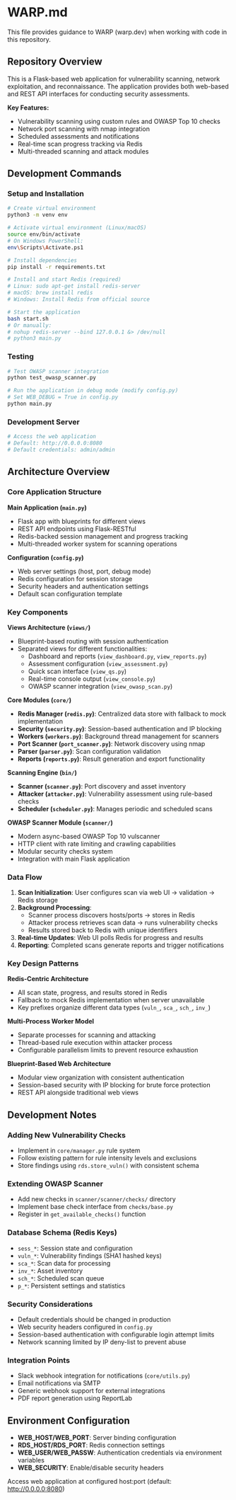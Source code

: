# WARP.md

This file provides guidance to WARP (warp.dev) when working with code in this repository.

## Repository Overview

This is a Flask-based web application for vulnerability scanning, network exploitation, and reconnaissance. The application provides both web-based and REST API interfaces for conducting security assessments.

**Key Features:**
- Vulnerability scanning using custom rules and OWASP Top 10 checks
- Network port scanning with nmap integration
- Scheduled assessments and notifications
- Real-time scan progress tracking via Redis
- Multi-threaded scanning and attack modules

## Development Commands

### Setup and Installation
```bash
# Create virtual environment
python3 -m venv env

# Activate virtual environment (Linux/macOS)
source env/bin/activate
# On Windows PowerShell:
env\Scripts\Activate.ps1

# Install dependencies
pip install -r requirements.txt

# Install and start Redis (required)
# Linux: sudo apt-get install redis-server
# macOS: brew install redis
# Windows: Install Redis from official source

# Start the application
bash start.sh
# Or manually:
# nohup redis-server --bind 127.0.0.1 &> /dev/null
# python3 main.py
```

### Testing
```bash
# Test OWASP scanner integration
python test_owasp_scanner.py

# Run the application in debug mode (modify config.py)
# Set WEB_DEBUG = True in config.py
python main.py
```

### Development Server
```bash
# Access the web application
# Default: http://0.0.0.0:8080
# Default credentials: admin/admin
```

## Architecture Overview

### Core Application Structure

**Main Application (`main.py`)**
- Flask app with blueprints for different views
- REST API endpoints using Flask-RESTful
- Redis-backed session management and progress tracking
- Multi-threaded worker system for scanning operations

**Configuration (`config.py`)**
- Web server settings (host, port, debug mode)
- Redis configuration for session storage
- Security headers and authentication settings
- Default scan configuration template

### Key Components

**Views Architecture (`views/`)**
- Blueprint-based routing with session authentication
- Separated views for different functionalities:
  - Dashboard and reports (`view_dashboard.py`, `view_reports.py`)
  - Assessment configuration (`view_assessment.py`)
  - Quick scan interface (`view_qs.py`)
  - Real-time console output (`view_console.py`)
  - OWASP scanner integration (`view_owasp_scan.py`)

**Core Modules (`core/`)**
- **Redis Manager (`redis.py`)**: Centralized data store with fallback to mock implementation
- **Security (`security.py`)**: Session-based authentication and IP blocking
- **Workers (`workers.py`)**: Background thread management for scanners
- **Port Scanner (`port_scanner.py`)**: Network discovery using nmap
- **Parser (`parser.py`)**: Scan configuration validation
- **Reports (`reports.py`)**: Result generation and export functionality

**Scanning Engine (`bin/`)**
- **Scanner (`scanner.py`)**: Port discovery and asset inventory
- **Attacker (`attacker.py`)**: Vulnerability assessment using rule-based checks
- **Scheduler (`scheduler.py`)**: Manages periodic and scheduled scans

**OWASP Scanner Module (`scanner/`)**
- Modern async-based OWASP Top 10 vulscanner
- HTTP client with rate limiting and crawling capabilities
- Modular security checks system
- Integration with main Flask application

### Data Flow

1. **Scan Initialization**: User configures scan via web UI → validation → Redis storage
2. **Background Processing**: 
   - Scanner process discovers hosts/ports → stores in Redis
   - Attacker process retrieves scan data → runs vulnerability checks
   - Results stored back to Redis with unique identifiers
3. **Real-time Updates**: Web UI polls Redis for progress and results
4. **Reporting**: Completed scans generate reports and trigger notifications

### Key Design Patterns

**Redis-Centric Architecture**
- All scan state, progress, and results stored in Redis
- Fallback to mock Redis implementation when server unavailable
- Key prefixes organize different data types (`vuln_`, `sca_`, `sch_`, `inv_`)

**Multi-Process Worker Model**
- Separate processes for scanning and attacking
- Thread-based rule execution within attacker process
- Configurable parallelism limits to prevent resource exhaustion

**Blueprint-Based Web Architecture**
- Modular view organization with consistent authentication
- Session-based security with IP blocking for brute force protection
- REST API alongside traditional web views

## Development Notes

### Adding New Vulnerability Checks
- Implement in `core/manager.py` rule system
- Follow existing pattern for rule intensity levels and exclusions
- Store findings using `rds.store_vuln()` with consistent schema

### Extending OWASP Scanner
- Add new checks in `scanner/scanner/checks/` directory
- Implement base check interface from `checks/base.py`
- Register in `get_available_checks()` function

### Database Schema (Redis Keys)
- `sess_*`: Session state and configuration
- `vuln_*`: Vulnerability findings (SHA1 hashed keys)
- `sca_*`: Scan data for processing
- `inv_*`: Asset inventory
- `sch_*`: Scheduled scan queue
- `p_*`: Persistent settings and statistics

### Security Considerations
- Default credentials should be changed in production
- Web security headers configured in `config.py`
- Session-based authentication with configurable login attempt limits
- Network scanning limited by IP deny-list to prevent abuse

### Integration Points
- Slack webhook integration for notifications (`core/utils.py`)
- Email notifications via SMTP
- Generic webhook support for external integrations
- PDF report generation using ReportLab

## Environment Configuration

- **WEB_HOST/WEB_PORT**: Server binding configuration
- **RDS_HOST/RDS_PORT**: Redis connection settings
- **WEB_USER/WEB_PASSW**: Authentication credentials via environment variables
- **WEB_SECURITY**: Enable/disable security headers

Access web application at configured host:port (default: http://0.0.0.0:8080)